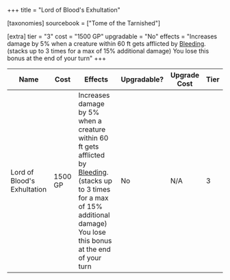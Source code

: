 +++
title = "Lord of Blood's Exhultation"

[taxonomies]
sourcebook = ["Tome of the Tarnished"]

[extra]
tier = "3"
cost = "1500 GP"
upgradable = "No"
effects = "Increases damage by 5% when a creature within 60 ft gets afflicted by [Bleeding](@/conditions-and-diseases/conditions/Bleeding.md). (stacks up to 3 times for a max of 15% additional damage) You lose this bonus at the end of your turn"
+++

| Name                          | Cost    | Effects                                                                                           | Upgradable? | Upgrade Cost | Tier |
| ----------------------------- | ------- | ----------------------------------------------------------------------------------------------- | ----------- | ------------ | ---- |
| Lord of Blood's Exhultation | 1500 GP | Increases damage by 5% when a creature within 60 ft gets afflicted by [Bleeding](@/conditions-and-diseases/conditions/Bleeding.md). (stacks up to 3 times for a max of 15% additional damage) You lose this bonus at the end of your turn | No | N/A | 3 |
